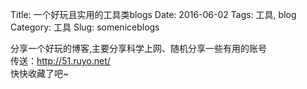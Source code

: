 Title: 一个好玩且实用的工具类blogs
Date: 2016-06-02
Tags: 工具, blog
Category: 工具
Slug: someniceblogs

分享一个好玩的博客,主要分享科学上网、随机分享一些有用的账号<br />
传送：<http://51.ruyo.net/><br />
快快收藏了吧~
